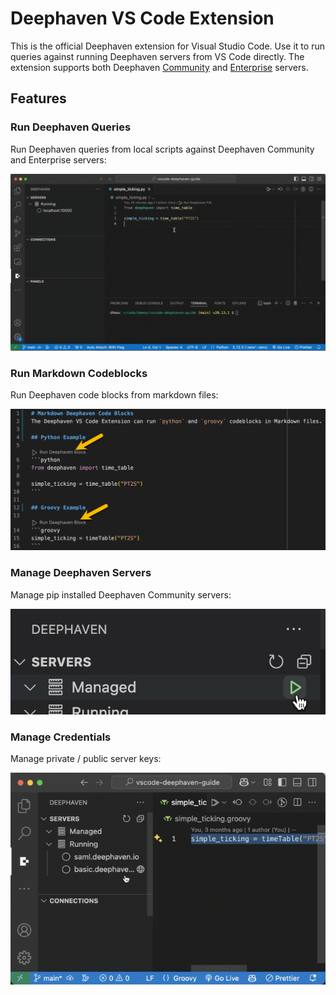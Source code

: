 # Deephaven VS Code Extension

This is the official Deephaven extension for Visual Studio Code. Use it to run queries against running Deephaven servers from VS Code directly. The extension supports both Deephaven [Community](https://deephaven.io/core/docs/) and [Enterprise](https://deephaven.io/enterprise/docs/) servers.

## Features
### Run Deephaven Queries
Run Deephaven queries from local scripts against Deephaven Community and Enterprise servers:

![Run Deephaven file](assets/dhc-connect-to-server.gif)

### Run Markdown Codeblocks
Run Deephaven code blocks from markdown files:

![Run Markdown codeblock](assets/markdown-codeblocks.png)

### Manage Deephaven Servers
Manage pip installed Deephaven Community servers:

![Manage pip server](assets/start-pip-server.png)

### Manage Credentials
Manage private / public server keys:

![Manage keys](assets/dhe-generate-keypair.gif)